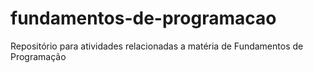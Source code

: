 # fundamentos-de-programacao
Repositório para atividades relacionadas a matéria de Fundamentos de Programação
